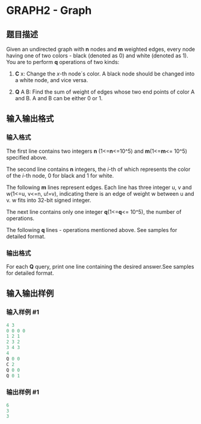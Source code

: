# GRAPH2 - Graph

## 题目描述

Given an undirected graph with **n** nodes and **m** weighted edges, every node having one of two colors - black (denoted as 0) and white (denoted as 1). You are to perform **q** operations of two kinds:

1. **C** x: Change the _x_-th node´s color. A black node should be changed into a white node, and vice versa.

2. **Q** A B: Find the sum of weight of edges whose two end points of color A and B. A and B can be either 0 or 1.

## 输入输出格式

### 输入格式

The first line contains two integers **n** (1<=**n**<=10^5) and **m**(1<=**m**<= 10^5) specified above.

The second line contains **n** integers, the _i_-th of which represents the color of the _i_-th node, 0 for black and 1 for white.

The following **m** lines represent edges. Each line has three integer u, v and w(1<=u, v<=n, u!=v), indicating there is an edge of weight w between u and v. w fits into 32-bit signed integer.

The next line contains only one integer **q**(1<=**q**<= 10^5), the number of operations.

The following **q** lines - operations mentioned above. See samples for detailed format.

### 输出格式

For each **Q** query, print one line containing the desired answer.See samples for detailed format.

## 输入输出样例

### 输入样例 #1

```cpp
4 3
0 0 0 0
1 2 1
2 3 2
3 4 3
4
Q 0 0
C 2
Q 0 0
Q 0 1
```


### 输出样例 #1

```cpp
6
3
3
```



